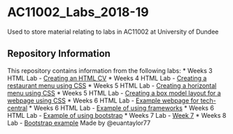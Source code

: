 # AC11002_Labs_2018-19
Used to store material relating to labs in AC11002 at University of Dundee

<h2>Repository Information</h2>
This repository contains information from the following labs:
* Weeks 3 HTML Lab - <a href="week3/cv.html">Creating an HTML CV</a>
* Weeks 4 HTML Lab - <a href="week4/restaurantmenu.html">Creating a restaurant menu using CSS</a>
* Weeks 5 HTML Lab - <a href="week5/horizontalMenu.html">Creating a horizontal menu using CSS</a>
* Weeks 5 HTML Lab - <a href="week5/boxModel.html">Creating a box model layout for a webpage using CSS</a>
* Weeks 6 HTML Lab - <a href="week6/techCentral.html">Example webpage for tech-central</a>
* Weeks 6 HTML Lab - <a href="week6/frameworkExample.html">Example of using frameworks</a>
* Weeks 6 HTML Lab - <a href="week6/bootstrapDemo/index.html">Example of using bootstrap<a/>
* Weeks 7 Lab - <a href="week7">Week 7<a/>
* Weeks 8 Lab - <a href="week8">Bootstrap example<a/>
Made by @euantaylor77
